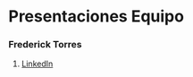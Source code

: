 # Presentaciones Equipo
### Frederick Torres
1. [LinkedIn](https://www.linkedin.com/in/frederick-damian-torres-cando-43a4b9325)


